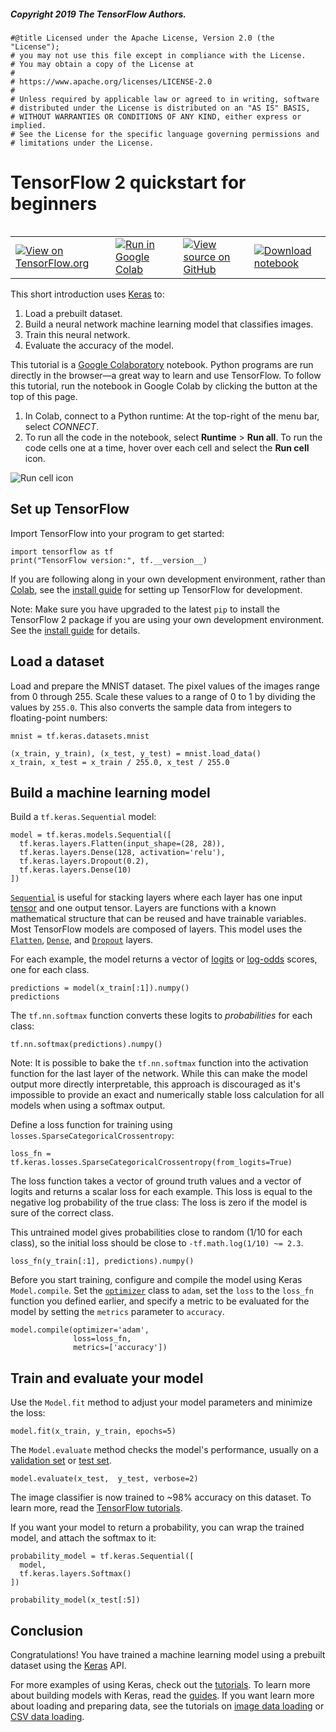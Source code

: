 ##### Copyright 2019 The TensorFlow Authors.


```
#@title Licensed under the Apache License, Version 2.0 (the "License");
# you may not use this file except in compliance with the License.
# You may obtain a copy of the License at
#
# https://www.apache.org/licenses/LICENSE-2.0
#
# Unless required by applicable law or agreed to in writing, software
# distributed under the License is distributed on an "AS IS" BASIS,
# WITHOUT WARRANTIES OR CONDITIONS OF ANY KIND, either express or implied.
# See the License for the specific language governing permissions and
# limitations under the License.
```

# TensorFlow 2 quickstart for beginners

<table class="tfo-notebook-buttons" align="left">
  <td>
    <a target="_blank" href="https://www.tensorflow.org/tutorials/quickstart/beginner"><img src="https://www.tensorflow.org/images/tf_logo_32px.png" />View on TensorFlow.org</a>
  </td>
  <td>
    <a target="_blank" href="https://colab.research.google.com/github/tensorflow/docs/blob/master/site/en/tutorials/quickstart/beginner.ipynb"><img src="https://www.tensorflow.org/images/colab_logo_32px.png" />Run in Google Colab</a>
  </td>
  <td>
    <a target="_blank" href="https://github.com/tensorflow/docs/blob/master/site/en/tutorials/quickstart/beginner.ipynb"><img src="https://www.tensorflow.org/images/GitHub-Mark-32px.png" />View source on GitHub</a>
  </td>
  <td>
    <a href="https://storage.googleapis.com/tensorflow_docs/docs/site/en/tutorials/quickstart/beginner.ipynb"><img src="https://www.tensorflow.org/images/download_logo_32px.png" />Download notebook</a>
  </td>
</table>

This short introduction uses [Keras](https://www.tensorflow.org/guide/keras/overview) to:

1. Load a prebuilt dataset.
1. Build a neural network machine learning model that classifies images.
2. Train this neural network.
3. Evaluate the accuracy of the model.

This tutorial is a [Google Colaboratory](https://colab.research.google.com/notebooks/welcome.ipynb) notebook. Python programs are run directly in the browser—a great way to learn and use TensorFlow. To follow this tutorial, run the notebook in Google Colab by clicking the button at the top of this page.

1. In Colab, connect to a Python runtime: At the top-right of the menu bar, select *CONNECT*.
2. To run all the code in the notebook, select **Runtime** > **Run all**. To run the code cells one at a time, hover over each cell and select the **Run cell** icon.

![Run cell icon](images/beginner/run_cell_icon.png)

## Set up TensorFlow

Import TensorFlow into your program to get started:


```
import tensorflow as tf
print("TensorFlow version:", tf.__version__)
```

If you are following along in your own development environment, rather than [Colab](https://colab.research.google.com/github/tensorflow/docs/blob/master/site/en/tutorials/quickstart/beginner.ipynb), see the [install guide](https://www.tensorflow.org/install) for setting up TensorFlow for development.

Note: Make sure you have upgraded to the latest `pip` to install the TensorFlow 2 package if you are using your own development environment. See the [install guide](https://www.tensorflow.org/install) for details.

## Load a dataset

Load and prepare the MNIST dataset. The pixel values of the images range from 0 through 255. Scale these values to a range of 0 to 1 by dividing the values by `255.0`. This also converts the sample data from integers to floating-point numbers:


```
mnist = tf.keras.datasets.mnist

(x_train, y_train), (x_test, y_test) = mnist.load_data()
x_train, x_test = x_train / 255.0, x_test / 255.0
```

## Build a machine learning model

Build a `tf.keras.Sequential` model:


```
model = tf.keras.models.Sequential([
  tf.keras.layers.Flatten(input_shape=(28, 28)),
  tf.keras.layers.Dense(128, activation='relu'),
  tf.keras.layers.Dropout(0.2),
  tf.keras.layers.Dense(10)
])
```

[`Sequential`](https://www.tensorflow.org/guide/keras/sequential_model) is useful for stacking layers where each layer has one input [tensor](https://www.tensorflow.org/guide/tensor) and one output tensor. Layers are functions with a known mathematical structure that can be reused and have trainable variables. Most TensorFlow models are composed of layers. This model uses the [`Flatten`](https://www.tensorflow.org/api_docs/python/tf/keras/layers/Flatten), [`Dense`](https://www.tensorflow.org/api_docs/python/tf/keras/layers/Dense), and [`Dropout`](https://www.tensorflow.org/api_docs/python/tf/keras/layers/Dropout) layers.

For each example, the model returns a vector of [logits](https://developers.google.com/machine-learning/glossary#logits) or [log-odds](https://developers.google.com/machine-learning/glossary#log-odds) scores, one for each class.


```
predictions = model(x_train[:1]).numpy()
predictions
```

The `tf.nn.softmax` function converts these logits to *probabilities* for each class: 


```
tf.nn.softmax(predictions).numpy()
```

Note: It is possible to bake the `tf.nn.softmax` function into the activation function for the last layer of the network. While this can make the model output more directly interpretable, this approach is discouraged as it's impossible to provide an exact and numerically stable loss calculation for all models when using a softmax output. 

Define a loss function for training using `losses.SparseCategoricalCrossentropy`:


```
loss_fn = tf.keras.losses.SparseCategoricalCrossentropy(from_logits=True)
```

The loss function takes a vector of ground truth values and a vector of logits and returns a scalar loss for each example. This loss is equal to the negative log probability of the true class: The loss is zero if the model is sure of the correct class.

This untrained model gives probabilities close to random (1/10 for each class), so the initial loss should be close to `-tf.math.log(1/10) ~= 2.3`.


```
loss_fn(y_train[:1], predictions).numpy()
```

Before you start training, configure and compile the model using Keras `Model.compile`. Set the [`optimizer`](https://www.tensorflow.org/api_docs/python/tf/keras/optimizers) class to `adam`, set the `loss` to the `loss_fn` function you defined earlier, and specify a metric to be evaluated for the model by setting the `metrics` parameter to `accuracy`.


```
model.compile(optimizer='adam',
              loss=loss_fn,
              metrics=['accuracy'])
```

## Train and evaluate your model

Use the `Model.fit` method to adjust your model parameters and minimize the loss: 


```
model.fit(x_train, y_train, epochs=5)
```

The `Model.evaluate` method checks the model's performance, usually on a [validation set](https://developers.google.com/machine-learning/glossary#validation-set) or [test set](https://developers.google.com/machine-learning/glossary#test-set).


```
model.evaluate(x_test,  y_test, verbose=2)
```

The image classifier is now trained to ~98% accuracy on this dataset. To learn more, read the [TensorFlow tutorials](https://www.tensorflow.org/tutorials/).

If you want your model to return a probability, you can wrap the trained model, and attach the softmax to it:


```
probability_model = tf.keras.Sequential([
  model,
  tf.keras.layers.Softmax()
])
```


```
probability_model(x_test[:5])
```

## Conclusion

Congratulations! You have trained a machine learning model using a prebuilt dataset using the [Keras](https://www.tensorflow.org/guide/keras/overview) API.

For more examples of using Keras, check out the [tutorials](https://www.tensorflow.org/tutorials/keras/). To learn more about building models with Keras, read the [guides](https://www.tensorflow.org/guide/keras). If you want learn more about loading and preparing data, see the tutorials on [image data loading](https://www.tensorflow.org/tutorials/load_data/images) or [CSV data loading](https://www.tensorflow.org/tutorials/load_data/csv).

